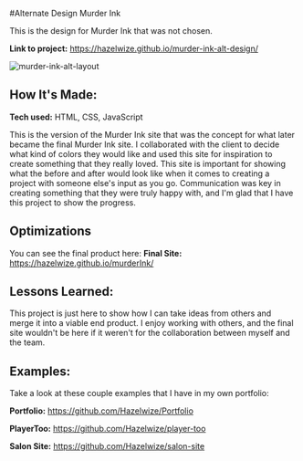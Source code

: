 #Alternate Design Murder Ink

This is the design for Murder Ink that was not chosen.

**Link to project:** https://hazelwize.github.io/murder-ink-alt-design/

![murder-ink-alt-layout](https://user-images.githubusercontent.com/97214996/179377966-2df8bafe-d90b-4557-94d8-367224794119.png)

## How It's Made:

**Tech used:** HTML, CSS, JavaScript

This is the version of the Murder Ink site that was the concept for what later became the final Murder Ink site. I collaborated with the client to decide what kind of colors they would like and used this site for inspiration to create something that they really loved. This site is important for showing what the before and after would look like when it comes to creating a project with someone else's input as you go. Communication was key in creating something that they were truly happy with, and I'm glad that I have this project to show the progress.

## Optimizations

You can see the final product here: **Final Site:** https://hazelwize.github.io/murderInk/

## Lessons Learned:

This project is just here to show how I can take ideas from others and merge it into a viable end product. I enjoy working with others, and the final site wouldn't be here if it weren't for the collaboration between myself and the team. 

## Examples:
Take a look at these couple examples that I have in my own portfolio:

**Portfolio:** https://github.com/Hazelwize/Portfolio

**PlayerToo:** https://github.com/Hazelwize/player-too

**Salon Site:** https://github.com/Hazelwize/salon-site



